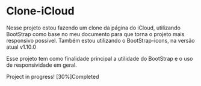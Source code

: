 # Clone-iCloud

Nesse projeto estou fazendo um clone da página do iCloud, utilizando BootStrap como base no meu documento para que torna o projeto mais responsivo possível.
Também estou utilizando o BootStrap-icons, na versão atual v1.10.0

Esse projeto tem como finalidade principal a utilidade do BootStrap e o uso de responsividade em geral.

Project in progress!
[30%]Completed
